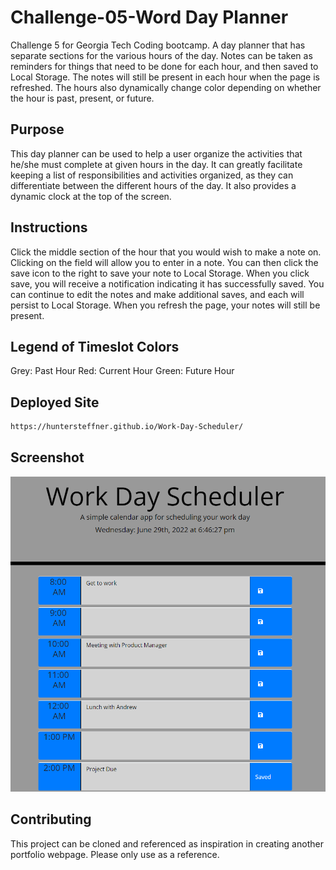 # Challenge-05-Word Day Planner

Challenge 5 for Georgia Tech Coding bootcamp. A day planner that has separate sections for the various hours of the day. Notes can be taken as reminders for things that need to be done for each hour, and then saved to Local Storage. The notes will still be present in each hour when the page is refreshed. The hours also dynamically change color depending on whether the hour is past, present, or future.

## Purpose

This day planner can be used to help a user organize the activities that he/she must complete at given hours in the day. It can greatly facilitate keeping a list of responsibilities and activities organized, as they can differentiate between the different hours of the day. It also provides a dynamic clock at the top of the screen.

## Instructions

Click the middle section of the hour that you would wish to make a note on. Clicking on the field will allow you to enter in a note. You can then click the save icon to the right to save your note to Local Storage. When you click save, you will receive a notification indicating it has successfully saved. You can continue to edit the notes and make additional saves, and each will persist to Local Storage. When you refresh the page, your notes will still be present.

## Legend of Timeslot Colors

Grey: Past Hour
Red: Current Hour
Green: Future Hour

## Deployed Site

```bash
https://huntersteffner.github.io/Work-Day-Scheduler/

```

## Screenshot

![](./Assets/Img/Work_Day.png)

## Contributing

This project can be cloned and referenced as inspiration in creating another portfolio webpage. Please only use as a reference.
